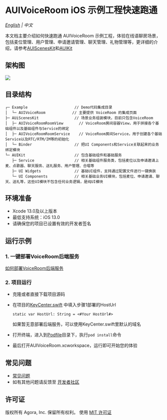 # AUIVoiceRoom iOS 示例工程快速跑通

*[English](README.md) | 中文*

本文档主要介绍如何快速跑通 AUIVoiceRoom 示例工程，体验在线语聊房场景，包括麦位管理、用户管理、申请邀请管理、聊天管理、礼物管理等，更详细的介绍，请参考[AUIScenesKit](../AScenesKit/README_zh.md)和[AUIKit](https://github.com/AgoraIO-Community/AUIKit/blob/main/iOS/README_zh.md)

## 架构图
![](https://fullapp.oss-cn-beijing.aliyuncs.com/uikit/readme/uikit_structure_chart_voicechat_0.3.0.png)


## 目录结构
```
┌─ Example                     // Demo代码集成目录
│  └─ AUIVoiceRoom            // 主要提供 VoiceRoom 的集成页面
├─ AUiScenesKit                // 场景业务组装模块，目前只包含VoiceRoom
│  ├─ AUIVoiceRoomRoomView       // VoiceRoom房间容器View，用于拼接各个基础组件以及基础组件与Service的绑定
│  ├─ AUIVoiceRoomRoomService    // VoiceRoom房间Service，用于创建各个基础Service以及RTC/RTM/IM等的初始化
│  └─ Binder                   // 把UI Components和Service关联起来的业务绑定模块
└─ AUIKit                      // 包含基础组件和基础服务
   ├─ Service                  // 相关基础组件服务类，包括麦位以及申请邀请上麦、点歌器、聊天服务、送礼服务、用户管理、合唱等
   ├─ UI Widgets               // 基础UI组件，支持通过配置文件进行一键换肤
   └─ UI Components            // 相关基础业务UI模块，包括麦位、申请邀请、聊天、送礼等，这些UI模块不包含任何业务逻辑，是纯UI模块
```

## 环境准备

- Xcode 13.0及以上版本
- 最低支持系统：iOS 13.0
- 请确保您的项目已设置有效的开发者签名

## 运行示例


### 1. 一键部署VoiceRoom后端服务

[如何部署VoiceRoom后端服务](../../backend/README_zh.md)

### 2. 项目运行
- 克隆或者直接下载项目源码
- 在项目的[KeyCenter.swift](AUIVoiceRoom/KeyCenter.swift) 中填入步骤1部署的HostUrl
  ```
  static var HostUrl: String = <#Your HostUrl#>
  ```
  如果暂无意部署后端服务，可以使用KeyCenter.swift里默认的域名

- 打开终端，进入到[Podfile](Podfile)目录下，执行`pod install`命令

- 最后打开AUIVoiceRoom.xcworkspace，运行即可开始您的体验

## 常见问题

- [常见问题](VoiceRoomFAQ_zh.md)
- 如有其他问题请反馈至 [开发者社区](https://www.rtcdeveloper.cn/cn/community/discussion/0)

## 许可证

版权所有 Agora, Inc. 保留所有权利。 使用 [MIT 许可证](https://bitbucket.agoralab.co/projects/ADUC/repos/uikit/browse/Android/LICENSE?at=refs%2Fheads%2Fdev%2Fandroid%2Ftheme)
